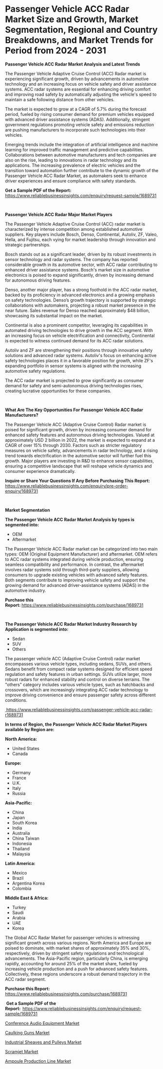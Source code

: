 <p><h1>Passenger Vehicle ACC Radar Market Size and Growth, Market Segmentation, Regional and Country Breakdowns, and Market Trends for Period from 2024 -  2031</h1></p><p><strong>Passenger Vehicle ACC Radar Market Analysis and Latest Trends</strong></p>
<p><p>The Passenger Vehicle Adaptive Cruise Control (ACC) Radar market is experiencing significant growth, driven by advancements in automotive technology and an increasing focus on vehicle safety and driver assistance systems. ACC radar systems are essential for enhancing driving comfort and improving road safety by automatically adjusting the vehicle's speed to maintain a safe following distance from other vehicles.</p><p>The market is expected to grow at a CAGR of 5.7% during the forecast period, fueled by rising consumer demand for premium vehicles equipped with advanced driver assistance systems (ADAS). Additionally, stringent government regulations promoting vehicle safety and emissions reduction are pushing manufacturers to incorporate such technologies into their vehicles.</p><p>Emerging trends include the integration of artificial intelligence and machine learning for improved traffic management and predictive capabilities. Collaborations between automotive manufacturers and tech companies are also on the rise, leading to innovations in radar technology and its applications. The increasing prevalence of electric vehicles and the transition toward automation further contribute to the dynamic growth of the Passenger Vehicle ACC Radar Market, as automakers seek to enhance driver experiences and ensure compliance with safety standards.</p></p>
<p><strong>Get a Sample PDF of the Report:&nbsp;</strong> <a href="https://www.reliablebusinessinsights.com/enquiry/request-sample/1689731?utm_campaign=1554&utm_medium=2&utm_source=Github&utm_content=ia&utm_term=19102024&utm_id=passenger-vehicle-acc-radar">https://www.reliablebusinessinsights.com/enquiry/request-sample/1689731</a></p>
<p>&nbsp;</p>
<p><strong>Passenger Vehicle ACC Radar Major Market Players</strong></p>
<p><p>The Passenger Vehicle Adaptive Cruise Control (ACC) radar market is characterized by intense competition among established automotive suppliers. Key players include Bosch, Denso, Continental, Autoliv, ZF, Valeo, Hella, and Fujitsu, each vying for market leadership through innovation and strategic partnerships.</p><p>Bosch stands out as a significant leader, driven by its robust investments in sensor technology and radar systems. The company has reported considerable growth in its automotive sector, with ACC radar contributing to enhanced driver assistance systems. Bosch's market size in automotive electronics is poised to expand significantly, driven by increasing demand for autonomous driving features.</p><p>Denso, another major player, has a strong foothold in the ACC radar market, backed by its proficiency in advanced electronics and a growing emphasis on safety technologies. Denso’s growth trajectory is supported by strategic collaborations with automakers, projecting a robust market presence in the near future. Sales revenue for Denso reached approximately $48 billion, showcasing its substantial impact on the market.</p><p>Continental is also a prominent competitor, leveraging its capabilities in automated driving technologies to drive growth in the ACC segment. With an increasing focus on vehicle electrification and connectivity, Continental is expected to witness continued demand for its ACC radar solutions.</p><p>Autoliv and ZF are strengthening their positions through innovative safety solutions and advanced radar systems. Autoliv's focus on enhancing active safety technologies places it in a favorable position for growth, while ZF's expanding portfolio in sensor systems is aligned with the increasing automotive safety regulations.</p><p>The ACC radar market is projected to grow significantly as consumer demand for safety and semi-autonomous driving technologies rises, creating lucrative opportunities for these companies.</p></p>
<p>&nbsp;</p>
<p><strong>What Are The Key Opportunities For Passenger Vehicle ACC Radar Manufacturers?</strong></p>
<p><p>The Passenger Vehicle ACC (Adaptive Cruise Control) Radar market is poised for significant growth, driven by increasing consumer demand for enhanced safety features and autonomous driving technologies. Valued at approximately USD 2 billion in 2022, the market is expected to expand at a CAGR of over 15% through 2030. Factors such as stricter regulatory measures on vehicle safety, advancements in radar technology, and a rising trend towards electrification in the automotive sector will further fuel this growth. Major players are investing in R&D to enhance sensor capabilities, ensuring a competitive landscape that will reshape vehicle dynamics and consumer experience dramatically.</p></p>
<p><strong>Inquire or Share Your Questions If Any Before Purchasing This Report:</strong> <a href="https://www.reliablebusinessinsights.com/enquiry/pre-order-enquiry/1689731?utm_campaign=1554&utm_medium=2&utm_source=Github&utm_content=ia&utm_term=19102024&utm_id=passenger-vehicle-acc-radar">https://www.reliablebusinessinsights.com/enquiry/pre-order-enquiry/1689731</a></p>
<p>&nbsp;</p>
<p><strong>Market Segmentation</strong></p>
<p><strong>The Passenger Vehicle ACC Radar Market Analysis by types is segmented into:</strong></p>
<p><ul><li>OEM</li><li>Aftermarket</li></ul></p>
<p><p>The Passenger Vehicle ACC Radar market can be categorized into two main types: OEM (Original Equipment Manufacturer) and aftermarket. OEM refers to ACC radar systems integrated during vehicle production, ensuring seamless compatibility and performance. In contrast, the aftermarket involves radar systems sold through third-party suppliers, allowing consumers to upgrade existing vehicles with advanced safety features. Both segments contribute to improving vehicle safety and support the growing demand for advanced driver-assistance systems (ADAS) in the automotive industry.</p></p>
<p><strong>Purchase this Report:&nbsp;</strong><a href="https://www.reliablebusinessinsights.com/purchase/1689731?utm_campaign=1554&utm_medium=2&utm_source=Github&utm_content=ia&utm_term=19102024&utm_id=passenger-vehicle-acc-radar">https://www.reliablebusinessinsights.com/purchase/1689731</a></p>
<p>&nbsp;</p>
<p><strong>The Passenger Vehicle ACC Radar Market Industry Research by Application is segmented into:</strong></p>
<p><ul><li>Sedan</li><li>SUV</li><li>Others</li></ul></p>
<p><p>The passenger vehicle ACC (Adaptive Cruise Control) radar market encompasses various vehicle types, including sedans, SUVs, and others. Sedans benefit from compact radar systems designed for efficient speed regulation and safety features in urban settings. SUVs utilize larger, more robust radars for enhanced stability and control on diverse terrains. The "others" category includes various vehicle types, such as hatchbacks and crossovers, which are increasingly integrating ACC radar technology to improve driving convenience and ensure passenger safety across different conditions.</p></p>
<p><a href="https://www.reliablebusinessinsights.com/passenger-vehicle-acc-radar-r1689731?utm_campaign=1554&utm_medium=2&utm_source=Github&utm_content=ia&utm_term=19102024&utm_id=passenger-vehicle-acc-radar">&nbsp;https://www.reliablebusinessinsights.com/passenger-vehicle-acc-radar-r1689731</a></p>
<p><strong>In terms of Region, the Passenger Vehicle ACC Radar Market Players available by Region are:</strong></p>
<p>
    <p> <strong> North America: </strong>
        <ul>
            <li>United States</li>
            <li>Canada</li>
        </ul>
        </p> 
    <p> <strong> Europe: </strong>
        <ul>
            <li>Germany</li>
            <li>France</li>
            <li>U.K.</li>
            <li>Italy</li>
            <li>Russia</li>
        </ul>
        </p> 
    <p> <strong> Asia-Pacific: </strong>
        <ul>
            <li>China</li>
            <li>Japan</li>
            <li>South Korea</li>
            <li>India</li>
            <li>Australia</li>
            <li>China Taiwan</li>
            <li>Indonesia</li>
            <li>Thailand</li>
            <li>Malaysia</li>
        </ul>
        </p> 
    <p> <strong> Latin America: </strong>
        <ul>
            <li>Mexico</li>
            <li>Brazil</li>
            <li>Argentina Korea</li>
            <li>Colombia</li>
        </ul>
        </p> 
    <p> <strong> Middle East & Africa: </strong>
        <ul>
            <li>Turkey</li>
            <li>Saudi</li>
            <li>Arabia</li>
            <li>UAE</li>
            <li>Korea</li>
        </ul>
    </p>
    </p>
<p><p>The Global ACC Radar Market for passenger vehicles is witnessing significant growth across various regions. North America and Europe are poised to dominate, with market shares of approximately 35% and 30%, respectively, driven by stringent safety regulations and technological advancements. The Asia-Pacific region, particularly China, is emerging rapidly, accounting for around 25% of the market share, fueled by increasing vehicle production and a push for advanced safety features. Collectively, these regions underscore a robust demand trajectory in the ACC radar segment.</p></p>
<p><strong>Purchase this Report: </strong><a href="https://www.reliablebusinessinsights.com/purchase/1689731?utm_campaign=1554&utm_medium=2&utm_source=Github&utm_content=ia&utm_term=19102024&utm_id=passenger-vehicle-acc-radar">https://www.reliablebusinessinsights.com/purchase/1689731</a></p>
<p>&nbsp;<strong>Get a Sample PDF of the Report:&nbsp;&nbsp;</strong><a href="https://www.reliablebusinessinsights.com/enquiry/request-sample/1689731?utm_campaign=1554&utm_medium=2&utm_source=Github&utm_content=ia&utm_term=19102024&utm_id=passenger-vehicle-acc-radar">https://www.reliablebusinessinsights.com/enquiry/request-sample/1689731</a></p>
<p><strong></strong></p>
<p><p><a href="https://issuu.com/reportprime-2/docs/conference-audio-equipment-market-s_15b7fcdd4e565f?utm_campaign=1554&utm_medium=2&utm_source=Github&utm_content=ia&utm_term=19102024&utm_id=passenger-vehicle-acc-radar">Conference Audio Equipment Market</a></p><p><a href="https://github.com/wenonaelwil/Market-Research-Report-List-1/blob/main/caulking-guns-market.md?utm_campaign=1554&utm_medium=2&utm_source=Github&utm_content=ia&utm_term=19102024&utm_id=passenger-vehicle-acc-radar">Caulking Guns Market</a></p><p><a href="https://www.linkedin.com/pulse/industrial-sheaves-pulleys-market-size-segmentation-trends-gzw0f?utm_campaign=1554&utm_medium=2&utm_source=Github&utm_content=ia&utm_term=19102024&utm_id=passenger-vehicle-acc-radar">Industrial Sheaves and Pulleys Market</a></p><p><a href="https://issuu.com/reportprime-2/docs/scramjet-market-size-2030.pptx_ccca833176133f?utm_campaign=1554&utm_medium=2&utm_source=Github&utm_content=ia&utm_term=19102024&utm_id=passenger-vehicle-acc-radar">Scramjet Market</a></p><p><a href="https://github.com/elizabethdagraca/Market-Research-Report-List-5/blob/main/ampoule-production-line-market.md?utm_campaign=1554&utm_medium=2&utm_source=Github&utm_content=ia&utm_term=19102024&utm_id=passenger-vehicle-acc-radar">Ampoule Production Line Market</a></p></p>